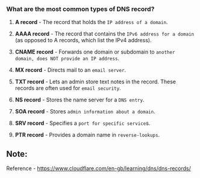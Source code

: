 ### What are the most common types of DNS record?

1. **A record** - The record that holds the `IP address of a domain`.

2. **AAAA record** - The record that contains the `IPv6 address for a domain` (as opposed to A records, which list the IPv4 address). 

3. **CNAME record** - Forwards one domain or subdomain to `another domain, does NOT provide an IP address`. 

4. **MX record** - Directs mail to an `email server`.

5. **TXT record** - Lets an admin store text notes in the record. These records are often used for `email security`.

6. **NS record** - Stores the name server for a `DNS entry`. 

7. **SOA record** - Stores `admin information about a domain`.

8. **SRV record** - Specifies a `port for specific service`s.

9. **PTR record** - Provides a domain name in `reverse-lookups`.

Note:
-----
Reference - https://www.cloudflare.com/en-gb/learning/dns/dns-records/
